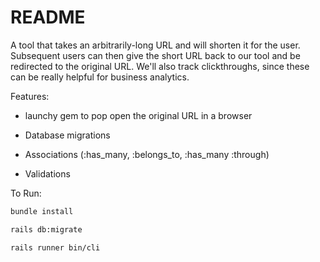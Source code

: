 # README
A tool that takes an arbitrarily-long URL and will shorten it for the user. Subsequent users can then give the short URL back to our tool and be redirected to the original URL. We'll also track clickthroughs, since these can be really helpful for business analytics.


Features:

* launchy gem to pop open the original URL in a browser

* Database migrations

* Associations (:has_many, :belongs_to, :has_many :through)

* Validations


To Run:

```sh
bundle install
```

```sh
rails db:migrate
```

```sh
rails runner bin/cli
```